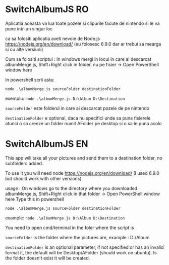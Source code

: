 
# SwitchAlbumJS RO

Aplicatia aceasta va lua toate pozele si clipurile facute de nintendo si le va pune intr-un singur loc

ca sa folositi aplicatia aveti nevoie de Node.js https://nodejs.org/en/download/ (eu folosesc 6.9.0 dar ar trebui sa mearga si cu alte versiuni)

Cum sa folositi scriptul :
In windows mergi in locul in care ai descarcat albumMerge.js, Shift+Right click in folder, nu pe fisier -> Open PowerShell window here 

In powershell scrii asta: 

`node .\albumMerge.js sourceFolder destinationFolder`

exemplu: `node .\albumMerge.js D:\Album D:\Destination`

`sourceFolder` este folderul in care ai descarcat pozele de pe nintendo

`destinationFolder` e optional, daca nu specifici unde sa puna fisierele atunci o sa creeze un folder numit AFolder pe desktop si o sa le puna acolo


# SwitchAlbumJS EN

This app will take all your pictures and send them to a destination folder, no subfolders added.

To use it you will need node https://nodejs.org/en/download/ (I used 6.9.0 but should work with other versions)

usage :
On windows go to the directory where you downloaded albumMerge.js, Shift+Right click in that folder -> Open PowerShell window here 
Type this in powershell

`node .\albumMerge.js sourceFolder destinationFolder`

example: `node .\albumMerge.js D:\Album D:\Destination`

You need to open cmd/terminal in the foler where the script is

`sourceFolder` is the folder where the pictures are, example : D:\Album

`destinationFolder` is an optional parameter, if not specified or has an invalid format it, the default will be Desktop/AFolder (should work on ubuntu). Is the folder doesn't exist it will be created.
